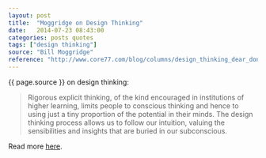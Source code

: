 ```yaml
---
layout: post
title:  "Moggridge on Design Thinking"
date:   2014-07-23 08:43:00
categories: posts quotes
tags: ["design thinking"]
source: "Bill Moggridge"
reference: "http://www.core77.com/blog/columns/design_thinking_dear_don__17042.asp"
---
```


{{ page.source }} on design thinking:

 > Rigorous explicit thinking, of the kind encouraged in institutions of higher learning, limits people to conscious thinking and hence to using just a tiny proportion of the potential in their minds.  The design thinking process allows us to follow our intuition, valuing the sensibilities and insights that are buried in our subconscious.

Read more [here]({{page.reference}}).